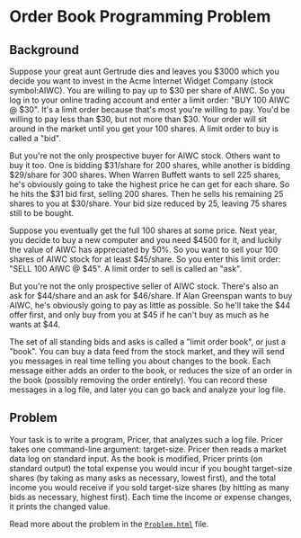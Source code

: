 # Order Book Programming Problem

## Background

Suppose your great aunt Gertrude dies and leaves you $3000 which you decide you want to invest in the Acme Internet Widget Company (stock symbol:AIWC). You are willing to pay up to $30 per share of AIWC. So you log in to your online trading account and enter a limit order: "BUY 100 AIWC @ $30". It's a limit order because that's most you're willing to pay. You'd be willing to pay less than $30, but not more than $30. Your order will sit around in the market until you get your 100 shares. A limit order to buy is called a "bid".

But you're not the only prospective buyer for AIWC stock. Others want to buy it too. One is bidding $31/share for 200 shares, while another is bidding $29/share for 300 shares. When Warren Buffett wants to sell 225 shares, he's obviously going to take the highest price he can get for each share. So he hits the $31 bid first, selling 200 shares. Then he sells his remaining 25 shares to you at $30/share. Your bid size reduced by 25, leaving 75 shares still to be bought.

Suppose you eventually get the full 100 shares at some price. Next year, you decide to buy a new computer and you need $4500 for it, and luckily the value of AIWC has appreciated by 50%. So you want to sell your 100 shares of AIWC stock for at least $45/share. So you enter this limit order: "SELL 100 AIWC @ $45". A limit order to sell is called an "ask".

But you're not the only prospective seller of AIWC stock. There's also an ask for $44/share and an ask for $46/share. If Alan Greenspan wants to buy AIWC, he's obviously going to pay as little as possible. So he'll take the $44 offer first, and only buy from you at $45 if he can't buy as much as he wants at $44.

The set of all standing bids and asks is called a "limit order book", or just a "book". You can buy a data feed from the stock market, and they will send you messages in real time telling you about changes to the book. Each message either adds an order to the book, or reduces the size of an order in the book (possibly removing the order entirely). You can record these messages in a log file, and later you can go back and analyze your log file.

## Problem

Your task is to write a program, Pricer, that analyzes such a log file. Pricer takes one command-line argument: target-size. Pricer then reads a market data log on standard input. As the book is modified, Pricer prints (on standard output) the total expense you would incur if you bought target-size shares (by taking as many asks as necessary, lowest first), and the total income you would receive if you sold target-size shares (by hitting as many bids as necessary, highest first). Each time the income or expense changes, it prints the changed value.

Read more about the problem in the [`Problem.html`](https://github.com/panaali/orderbook/blob/master/problem.html) file.
